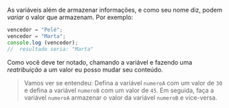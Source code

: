 As variáveis além de armazenar informações, e como seu nome diz, podem _variar_ o valor que armazenam.
Por exemplo:

```javascript
vencedor = "Pelé";
vencedor = "Marta";
console.log (vencedor);
//  resultado seria: "Marta"
```
Como você deve ter notado, chamando a variável e fazendo uma _reatribuição_ a um valor eu posso mudar seu conteúdo.

> Vamos ver se entendeu: Defina a variável `numeroA` com um valor de `30` e defina a variável `numeroB` com um valor de `45`. Em seguida, faça a variável `numeroA` armazenar o valor da variável `numeroB` e vice-versa.
